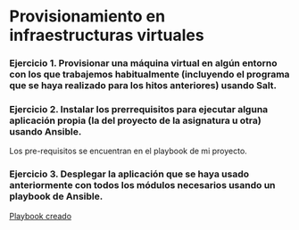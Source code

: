 # Provisionamiento en infraestructuras virtuales

### Ejercicio 1. Provisionar una máquina virtual en algún entorno con los que trabajemos habitualmente (incluyendo el programa que se haya realizado para los hitos anteriores) usando Salt.




### Ejercicio 2. Instalar los prerrequisitos para ejecutar alguna aplicación propia (la del proyecto de la asignatura u otra) usando Ansible.


Los pre-requisitos se encuentran en el playbook de mi proyecto.



### Ejercicio 3. Desplegar la aplicación que se haya usado anteriormente con todos los módulos necesarios usando un playbook de Ansible.

[Playbook creado](https://github.com/AntonioJavierRP/Cloud-Computing-Project/blob/master/provision/playbook.yaml)







